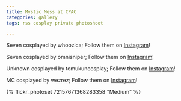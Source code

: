 ```yaml
---
title: Mystic Mess at CPAC
categories: gallery
tags: rss cosplay private photoshoot

---
```


Seven cosplayed by whoozica; Follow them on [Instagram](https://www.instagram.com/whoozica)!

Seven cosplayed by omnisniper; Follow them on [Instagram](https://www.instagram.com/omnisniper)!

Unknown cosplayed by tomukuncosplay; Follow them on [Instagram](https://www.instagram.com/tomukuncosplay)!

MC cosplayed by wezrez; Follow them on [Instagram](https://www.instagram.com/wezrez)!

{% flickr_photoset 72157671368283358 "Medium" %}